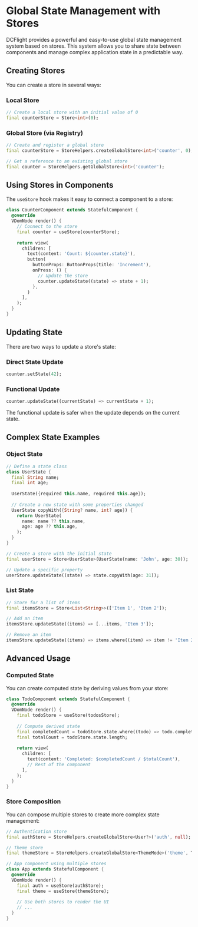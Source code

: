 # Global State Management with Stores

DCFlight provides a powerful and easy-to-use global state management system based on stores. This system allows you to share state between components and manage complex application state in a predictable way.

## Creating Stores

You can create a store in several ways:

### Local Store

```dart
// Create a local store with an initial value of 0
final counterStore = Store<int>(0);
```

### Global Store (via Registry)

```dart
// Create and register a global store
final counterStore = StoreHelpers.createGlobalStore<int>('counter', 0);

// Get a reference to an existing global store
final counter = StoreHelpers.getGlobalStore<int>('counter');
```

## Using Stores in Components

The `useStore` hook makes it easy to connect a component to a store:

```dart
class CounterComponent extends StatefulComponent {
  @override
  VDomNode render() {
    // Connect to the store
    final counter = useStore(counterStore);
    
    return view(
      children: [
        text(content: 'Count: ${counter.state}'),
        button(
          buttonProps: ButtonProps(title: 'Increment'),
          onPress: () {
            // Update the store
            counter.updateState((state) => state + 1);
          },
        )
      ],
    );
  }
}
```

## Updating State

There are two ways to update a store's state:

### Direct State Update

```dart
counter.setState(42);
```

### Functional Update

```dart
counter.updateState((currentState) => currentState + 1);
```

The functional update is safer when the update depends on the current state.

## Complex State Examples

### Object State

```dart
// Define a state class
class UserState {
  final String name;
  final int age;
  
  UserState({required this.name, required this.age});
  
  // Create a new state with some properties changed
  UserState copyWith({String? name, int? age}) {
    return UserState(
      name: name ?? this.name,
      age: age ?? this.age,
    );
  }
}

// Create a store with the initial state
final userStore = Store<UserState>(UserState(name: 'John', age: 30));

// Update a specific property
userStore.updateState((state) => state.copyWith(age: 31));
```

### List State

```dart
// Store for a list of items
final itemsStore = Store<List<String>>(['Item 1', 'Item 2']);

// Add an item
itemsStore.updateState((items) => [...items, 'Item 3']);

// Remove an item
itemsStore.updateState((items) => items.where((item) => item != 'Item 2').toList());
```

## Advanced Usage

### Computed State

You can create computed state by deriving values from your store:

```dart
class TodoComponent extends StatefulComponent {
  @override
  VDomNode render() {
    final todoStore = useStore(todosStore);
    
    // Compute derived state
    final completedCount = todoStore.state.where((todo) => todo.completed).length;
    final totalCount = todoStore.state.length;
    
    return view(
      children: [
        text(content: 'Completed: $completedCount / $totalCount'),
        // Rest of the component
      ],
    );
  }
}
```

### Store Composition

You can compose multiple stores to create more complex state management:

```dart
// Authentication store
final authStore = StoreHelpers.createGlobalStore<User?>('auth', null);

// Theme store
final themeStore = StoreHelpers.createGlobalStore<ThemeMode>('theme', ThemeMode.light);

// App component using multiple stores
class App extends StatefulComponent {
  @override
  VDomNode render() {
    final auth = useStore(authStore);
    final theme = useStore(themeStore);
    
    // Use both stores to render the UI
    // ...
  }
}
```
